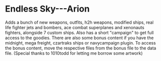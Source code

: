 # Endless Sky---Arion
Adds a bunch of new weapons, outfits, h2h weapons, modified ships, real life fighter jets and bombers, ace combat superplanes and xenonauts fighters, alongside 7 custom ships. Also has a short "campaign" to get full access to the goodies.
There are also some bonus content if you have the midnight, mega freight, czartraks ships or navycampaign plugin. To access the bonus content, move the respective files from the bonus file to the data file.
(Special thanks to 1010todd for letting me borrow some artwork)
